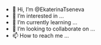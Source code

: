 - 👋 Hi, I’m @EkaterinaTseneva
- 👀 I’m interested in ...
- 🌱 I’m currently learning ...
- 💞️ I’m looking to collaborate on ...
- 📫 How to reach me ...

<!---
EkaterinaTseneva/EkaterinaTseneva is a ✨ special ✨ repository because its `README.md` (this file) appears on your GitHub profile.
You can click the Preview link to take a look at your changes.
--->
